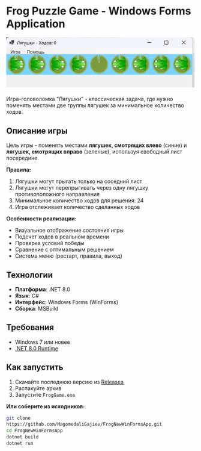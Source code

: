 # Frog Puzzle Game - Windows Forms Application

![Game Screenshot](https://github.com/MagomedaliGajiev/FrogNewWinFormsApp/blob/master/FrogNewWinFormsApp/Resources/Frogs.png)

Игра-головоломка "Лягушки" - классическая задача, где нужно поменять местами две группы лягушек за минимальное количество ходов.

## Описание игры
Цель игры - поменять местами **лягушек, смотрящих влево** (синие) и **лягушек, смотрящих вправо** (зеленые), используя свободный лист посередине.

**Правила:**
1. Лягушки могут прыгать только на соседний лист
2. Лягушки могут перепрыгивать через одну лягушку противоположного направления
3. Минимальное количество ходов для решения: 24
4. Игра отслеживает количество сделанных ходов

**Особенности реализации:**
- Визуальное отображение состояния игры
- Подсчет ходов в реальном времени
- Проверка условий победы
- Сравнение с оптимальным решением
- Система меню (рестарт, правила, выход)

## Технологии
- **Платформа**: .NET 8.0
- **Язык**: C#
- **Интерфейс**: Windows Forms (WinForms)
- **Сборка**: MSBuild

## Требования
- Windows 7 или новее
- [.NET 8.0 Runtime](https://dotnet.microsoft.com/download/dotnet/8.0)

## Как запустить
1. Скачайте последнюю версию из [Releases](https://github.com/MagomedaliGajiev/FrogNewWinFormsApp/releases)
2. Распакуйте архив
3. Запустите `FrogGame.exe`

**Или соберите из исходников:**
```bash
git clone
https://github.com/MagomedaliGajiev/FrogNewWinFormsApp.git
cd FrogNewWinFormsApp
dotnet build
dotnet run
